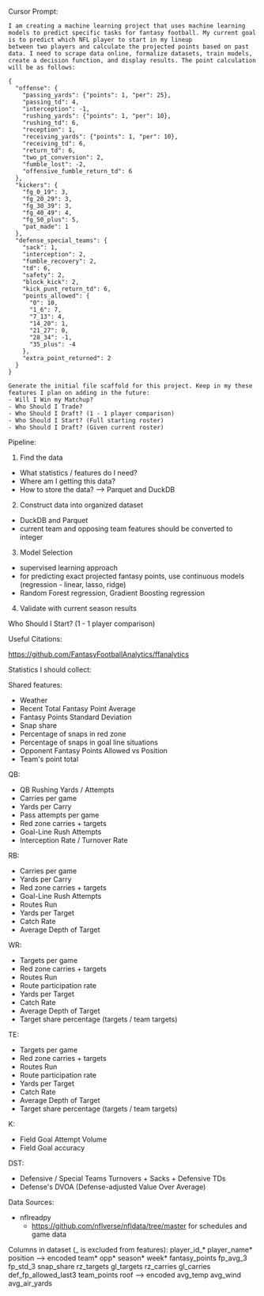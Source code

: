 Cursor Prompt:

```
I am creating a machine learning project that uses machine learning models to predict specific tasks for fantasy football. My current goal is to predict which NFL player to start in my lineup
between two players and calculate the projected points based on past data. I need to scrape data online, formalize datasets, train models, create a decision function, and display results. The point calculation will be as follows:

{
  "offense": {
    "passing_yards": {"points": 1, "per": 25},
    "passing_td": 4,
    "interception": -1,
    "rushing_yards": {"points": 1, "per": 10},
    "rushing_td": 6,
    "reception": 1,
    "receiving_yards": {"points": 1, "per": 10},
    "receiving_td": 6,
    "return_td": 6,
    "two_pt_conversion": 2,
    "fumble_lost": -2,
    "offensive_fumble_return_td": 6
  },
  "kickers": {
    "fg_0_19": 3,
    "fg_20_29": 3,
    "fg_30_39": 3,
    "fg_40_49": 4,
    "fg_50_plus": 5,
    "pat_made": 1
  },
  "defense_special_teams": {
    "sack": 1,
    "interception": 2,
    "fumble_recovery": 2,
    "td": 6,
    "safety": 2,
    "block_kick": 2,
    "kick_punt_return_td": 6,
    "points_allowed": {
      "0": 10,
      "1_6": 7,
      "7_13": 4,
      "14_20": 1,
      "21_27": 0,
      "28_34": -1,
      "35_plus": -4
    },
    "extra_point_returned": 2
  }
}

Generate the initial file scaffold for this project. Keep in my these features I plan on adding in the future:
- Will I Win my Matchup?
- Who Should I Trade?
- Who Should I Draft? (1 - 1 player comparison)
- Who Should I Start? (Full starting roster)
- Who Should I Draft? (Given current roster)
```

Pipeline:

1. Find the data

- What statistics / features do I need?
- Where am I getting this data?
- How to store the data? --> Parquet and DuckDB

2. Construct data into organized dataset

- DuckDB and Parquet
- current team and opposing team features should be converted to integer

3. Model Selection

- supervised learning approach
- for predicting exact projected fantasy points, use continuous models (regression - linear, lasso, ridge)
- Random Forest regression, Gradient Boosting regression

4. Validate with current season results

Who Should I Start? (1 - 1 player comparison)

Useful Citations:

https://github.com/FantasyFootballAnalytics/ffanalytics

Statistics I should collect:

Shared features:

- Weather
- Recent Total Fantasy Point Average
- Fantasy Points Standard Deviation
- Snap share
- Percentage of snaps in red zone
- Percentage of snaps in goal line situations
- Opponent Fantasy Points Allowed vs Position
- Team's point total

QB:

- QB Rushing Yards / Attempts
- Carries per game
- Yards per Carry
- Pass attempts per game
- Red zone carries + targets
- Goal-Line Rush Attempts
- Interception Rate / Turnover Rate

RB:

- Carries per game
- Yards per Carry
- Red zone carries + targets
- Goal-Line Rush Attempts
- Routes Run
- Yards per Target
- Catch Rate
- Average Depth of Target

WR:

- Targets per game
- Red zone carries + targets
- Routes Run
- Route participation rate
- Yards per Target
- Catch Rate
- Average Depth of Target
- Target share percentage (targets / team targets)

TE:

- Targets per game
- Red zone carries + targets
- Routes Run
- Route participation rate
- Yards per Target
- Catch Rate
- Average Depth of Target
- Target share percentage (targets / team targets)

K:

- Field Goal Attempt Volume
- Field Goal accuracy

DST:

- Defensive / Special Teams Turnovers + Sacks + Defensive TDs
- Defense's DVOA (Defense-adjusted Value Over Average)

Data Sources:

- nflreadpy
  - https://github.com/nflverse/nfldata/tree/master for schedules and game data

Columns in dataset (_ is excluded from features):
player_id_\*
player_name\*
position --> encoded
team\*
opp\*
season\*
week\*
fantasy_points
fp_avg_3
fp_std_3
snap_share
rz_targets
gl_targets
rz_carries
gl_carries
def_fp_allowed_last3
team_points
roof --> encoded
avg_temp
avg_wind
avg_air_yards

